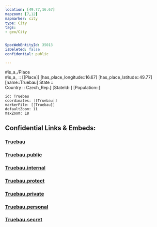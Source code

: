```yaml
---
location: [49.77,16.67] 
mapzoom: [7,12] 
mapmarker: city 
type: City
tags:
- geo/City


SpocWebEntityId: 35013
isDeleted: false
confidential: public

---
```

#is_a_/Place  
#is_a_ :: [[Place]] 
[has_place_longitude::16.67] 
[has_place_latitude::49.77] 
[name::Truebau] 
State ::  
Country :: Czech_Rep.] 
[StateId::] 
[Population::] 



```leaflet
id: Truebau
coordinates: [[Truebau]] 
markerFile: [[Truebau]] 
defaultZoom: 11 
maxZoom: 18
```


## Confidential Links & Embeds: 

### [Truebau](/_Standards/Earth/Continent/Europe/Europe~Central/Czech_Republic/regions~Czech_Republic/Pardubický/City/Truebau.md) 

### [Truebau.public](/_public/Earth/Continent/Europe/Europe~Central/Czech_Republic/regions~Czech_Republic/Pardubický/City/Truebau.public.md) 

### [Truebau.internal](/_internal/Earth/Continent/Europe/Europe~Central/Czech_Republic/regions~Czech_Republic/Pardubický/City/Truebau.internal.md) 

### [Truebau.protect](/_protect/Earth/Continent/Europe/Europe~Central/Czech_Republic/regions~Czech_Republic/Pardubický/City/Truebau.protect.md) 

### [Truebau.private](/_private/Earth/Continent/Europe/Europe~Central/Czech_Republic/regions~Czech_Republic/Pardubický/City/Truebau.private.md) 

### [Truebau.personal](/_personal/Earth/Continent/Europe/Europe~Central/Czech_Republic/regions~Czech_Republic/Pardubický/City/Truebau.personal.md) 

### [Truebau.secret](/_secret/Earth/Continent/Europe/Europe~Central/Czech_Republic/regions~Czech_Republic/Pardubický/City/Truebau.secret.md)

